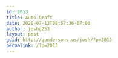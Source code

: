 ```yaml
---
id: 2013
title: Auto Draft
date: 2020-07-12T08:57:36-07:00
author: joshg253
layout: post
guid: http://gundersons.us/josh/?p=2013
permalink: /?p=2013
---
```

